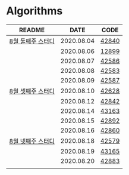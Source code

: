# Algorithms

| **README**                                                   | **DATE**   | **CODE**                                                     |
| ------------------------------------------------------------ | ---------- | ------------------------------------------------------------ |
| [8월 둘째주 스터디](https://github.com/khyunjiee/Algorithms/tree/master/8%EC%9B%94%202%EC%A3%BC%EC%B0%A8) | 2020.08.04 | [42840](https://github.com/khyunjiee/Algorithms/blob/master/8%EC%9B%94%202%EC%A3%BC%EC%B0%A8/Programmers42840.py) |
|                                                              | 2020.08.06 | [12899](https://github.com/khyunjiee/Algorithms/blob/master/8%EC%9B%94%202%EC%A3%BC%EC%B0%A8/Programmers12899.py) |
|                                                              | 2020.08.07 | [42586](https://github.com/khyunjiee/Algorithms/blob/master/8%EC%9B%94%202%EC%A3%BC%EC%B0%A8/Programmers42586.py) |
|                                                              | 2020.08.08 | [42583](https://github.com/khyunjiee/Algorithms/blob/master/8%EC%9B%94%202%EC%A3%BC%EC%B0%A8/Programmers42583.py) |
|                                                              | 2020.08.09 | [42587](https://github.com/khyunjiee/Algorithms/blob/master/8%EC%9B%94%202%EC%A3%BC%EC%B0%A8/Programmers42587.py) |
| [8월 셋째주 스터디](https://github.com/khyunjiee/Algorithms/tree/master/8%EC%9B%94%203%EC%A3%BC%EC%B0%A8) | 2020.08.10 | [42628](https://github.com/khyunjiee/Algorithms/blob/master/8%EC%9B%94%203%EC%A3%BC%EC%B0%A8/Programmers42628.py) |
|                                                              | 2020.08.12 | [42842](https://github.com/khyunjiee/Algorithms/blob/master/8%EC%9B%94%203%EC%A3%BC%EC%B0%A8/Programmers42842.py) |
|                                                              | 2020.08.14 | [43163](https://github.com/khyunjiee/Algorithms/blob/master/8%EC%9B%94%203%EC%A3%BC%EC%B0%A8/Programmers43163.py) |
|                                                              | 2020.08.15 | [42892](https://github.com/khyunjiee/Algorithms/blob/master/8%EC%9B%94%203%EC%A3%BC%EC%B0%A8/Programmers42892.py) |
|                                                              | 2020.08.16 | [42860](https://github.com/khyunjiee/Algorithms/blob/master/8%EC%9B%94%203%EC%A3%BC%EC%B0%A8/Programmers42860.py) |
| [8월 넷째주 스터디](https://github.com/khyunjiee/Algorithms/blob/master/8%EC%9B%94%204%EC%A3%BC%EC%B0%A8/README.md) | 2020.08.18 | [42579](https://github.com/khyunjiee/Algorithms/blob/master/8%EC%9B%94%204%EC%A3%BC%EC%B0%A8/Programmers42579.py) |
|                                                              | 2020.08.19 | [43165](https://github.com/khyunjiee/Algorithms/blob/master/8%EC%9B%94%204%EC%A3%BC%EC%B0%A8/Programmers43165.py) |
|                                                              | 2020.08.20 | [42883](https://github.com/khyunjiee/Algorithms/blob/master/8%EC%9B%94%204%EC%A3%BC%EC%B0%A8/Programmers42883.py) |
|                                                              |            |                                                              |

